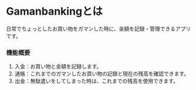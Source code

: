 # Gamanbankingとは
日常でちょっとしたお買い物をガマンした時に、金額を記録・管理できるアプリです。

### 機能概要
1. 入金：お買い物と金額を記録します。
2. 通帳：これまでのガマンしたお買い物の記録と現在の残高を確認できます。
3. 出金：無駄遣いをしてしまった時は、これまでの残高を使用できます。